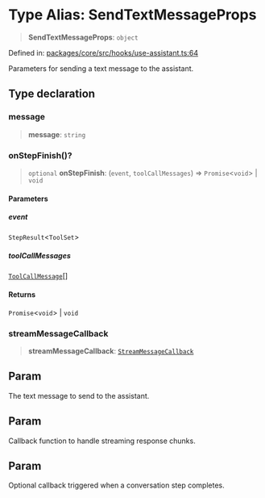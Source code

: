 # Type Alias: SendTextMessageProps

> **SendTextMessageProps**: `object`

Defined in: [packages/core/src/hooks/use-assistant.ts:64](https://github.com/GeoDaCenter/openassistant/blob/7dec66552ed2da789768e26aca21ecb2918b5d3b/packages/core/src/hooks/use-assistant.ts#L64)

Parameters for sending a text message to the assistant.

## Type declaration

### message

> **message**: `string`

### onStepFinish()?

> `optional` **onStepFinish**: (`event`, `toolCallMessages`) => `Promise`\<`void`\> \| `void`

#### Parameters

##### event

`StepResult`\<`ToolSet`\>

##### toolCallMessages

[`ToolCallMessage`](ToolCallMessage.md)[]

#### Returns

`Promise`\<`void`\> \| `void`

### streamMessageCallback

> **streamMessageCallback**: [`StreamMessageCallback`](StreamMessageCallback.md)

## Param

The text message to send to the assistant.

## Param

Callback function to handle streaming response chunks.

## Param

Optional callback triggered when a conversation step completes.
